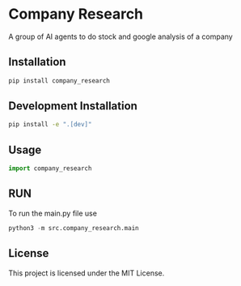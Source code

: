 # Company Research

A group of AI agents to do stock and google analysis of a company

## Installation

```bash
pip install company_research
```

## Development Installation

```bash
pip install -e ".[dev]"
```

## Usage

```python
import company_research
```

## RUN
To run the main.py file use 
```python
python3 -m src.company_research.main
```

## License

This project is licensed under the MIT License.